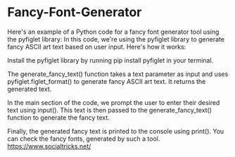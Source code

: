 # Fancy-Font-Generator
Here's an example of a Python code for a fancy font generator tool using the pyfiglet library:
In this code, we're using the pyfiglet library to generate fancy ASCII art text based on user input. Here's how it works:

Install the pyfiglet library by running pip install pyfiglet in your terminal.

The generate_fancy_text() function takes a text parameter as input and uses pyfiglet.figlet_format() to generate fancy ASCII art text. It returns the generated text.

In the main section of the code, we prompt the user to enter their desired text using input(). This text is then passed to the generate_fancy_text() function to generate the fancy text.

Finally, the generated fancy text is printed to the console using print().
You can check the fancy fonts, generated by such a tool. https://www.socialtricks.net/

